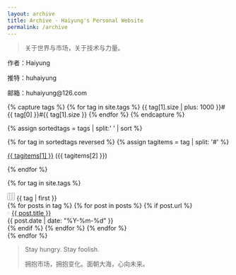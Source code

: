 ```yaml
---
layout: archive
title: Archive - Haiyung's Personal Website
permalink: /archive
---
```


> 关于世界与市场，关于技术与力量。

<div class="archive-author">
<p>作者：Haiyung</p>

<p>推特：huhaiyung</p>

<p>邮箱：huhaiyung@126.com</p>
</div>

<div class="archive-buttons">
  {% capture tags %}
    {% for tag in site.tags %}
      {{ tag[1].size | plus: 1000 }}#{{ tag[0] }}#{{ tag[1].size }}
    {% endfor %}
  {% endcapture %}

  {% assign sortedtags = tags | split:' ' | sort %}

  {% for tag in sortedtags reversed %}
    {% assign tagitems = tag | split: '#' %}
      <div class="archive-sub-button">
        <a href="#{{ tagitems[1] }}" class="archive-sub-button-text">{{ tagitems[1] }}</a>
        <span class="archive-sub-button-content">({{ tagitems[2] }})</span>
      </div>
 
  {% endfor %}
</div>

{% for tag in site.tags %}
  <div class="archive-main">
    <div class="archive-tag-head">
        <svg class="bi bi-layout-text-sidebar-reverse" width="1.2em" height="1.2em" viewBox="0 0 16 16" fill="#A6A6A6" xmlns="http://www.w3.org/2000/svg">
          <path fill-rule="evenodd" d="M2 1h12a1 1 0 011 1v12a1 1 0 01-1 1H2a1 1 0 01-1-1V2a1 1 0 011-1zm12-1a2 2 0 012 2v12a2 2 0 01-2 2H2a2 2 0 01-2-2V2a2 2 0 012-2h12z" clip-rule="evenodd"/>
          <path fill-rule="evenodd" d="M5 15V1H4v14h1zm8-11.5a.5.5 0 00-.5-.5h-5a.5.5 0 000 1h5a.5.5 0 00.5-.5zm0 3a.5.5 0 00-.5-.5h-5a.5.5 0 000 1h5a.5.5 0 00.5-.5zm0 3a.5.5 0 00-.5-.5h-5a.5.5 0 000 1h5a.5.5 0 00.5-.5zm0 3a.5.5 0 00-.5-.5h-5a.5.5 0 000 1h5a.5.5 0 00.5-.5z" clip-rule="evenodd"/>
        </svg>
        <span id="{{ tag | first }}">{{ tag | first }}</span>
    </div>
    <div class="archive-article-item">
        {% for posts in tag %}
            {% for post in posts %}
                {% if post.url %}
                    <div class="item-row">
                        <svg class="bi bi-circle" width="0.4em" height="0.8em" viewBox="0 0 16 16" fill="#A6A6A6" xmlns="http://www.w3.org/2000/svg">
                          <path fill-rule="evenodd" d="M8 15A7 7 0 108 1a7 7 0 000 14zm0 1A8 8 0 108 0a8 8 0 000 16z" clip-rule="evenodd"/>
                        </svg>
                        <a class="item-url" href="{{ site.baseurl }}{{ post.url }}">{{ post.title }}</a>
                        <div class="date">
                            <span>
                                {{ post.date | date: "%Y-%m-%d" }}
                            </span>
                        </div>
                    </div>
                {% endif %}
            {% endfor %}
        {% endfor %}
    </div>
  </div>
{% endfor %}

<blockquote class="archive-bq">
  <p>Stay hungry. Stay foolish.</p>
  <p>拥抱市场，拥抱变化。面朝大海，心向未来。</p>
</blockquote>